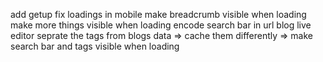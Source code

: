 add getup
fix loadings in mobile
make breadcrumb visible when loading
make more things visible when loading
encode search bar in url
blog live editor
seprate the tags from blogs data => cache them differently => make search bar and tags visible when loading

